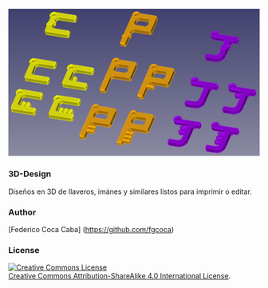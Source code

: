 ![AcademiaJedi](https://github.com/fgcoca/Mis-llaveros/blob/master/Llaveros-Academia-Jedi-Hardware/Images/Designs.png) 

### **3D-Design**

Diseños en 3D de llaveros, imánes y similares listos para imprimir o editar.

### **Author**

[Federico Coca Caba] (https://github.com/fgcoca)

### **License**
<a rel="license" href="http://creativecommons.org/licenses/by-sa/4.0/"><img alt="Creative Commons License" style="border-width:0" src="https://i.creativecommons.org/l/by-sa/4.0/88x31.png" /></a><br /> <a rel="license" href="http://creativecommons.org/licenses/by-sa/4.0/">Creative Commons Attribution-ShareAlike 4.0 International License</a>.




